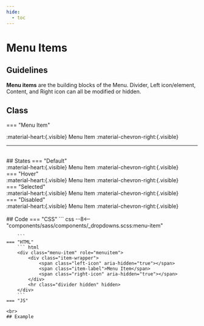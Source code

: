 ```yaml
---
hide:
  - toc
---
```


# **Menu Items**
## Guidelines
**Menu items** are the building blocks of the Menu. Divider, Left icon/element, Content, and Right icon
can all be modified or hidden.
## Class
=== "Menu Item"
    <div class="btn-grid-1">
        <div class="grid-items">
            <div class="menu-item" role="menuitem">
                <div class="item-wrapper">
                    <span class="left-icon" aria-hidden="true">
                    :material-heart:{.visible}
                    </span>
                    <span class="item-label">Menu Item</span>
                    <span class="right-icon" aria-hidden="true">
                    :material-chevron-right:{.visible}
                    </span>
                </div>
                <hr class="divider">
            </div>
        </div>
    </div>
    <br>
    ## States
    === "Default"
        <div class="btn-grid-1">
            <div class="grid-items">
                <div class="menu-item" role="menuitem">
                    <div class="item-wrapper">
                        <span class="left-icon" aria-hidden="true">
                        :material-heart:{.visible}
                        </span>
                        <span class="item-label">Menu Item</span>
                        <span class="right-icon" aria-hidden="true">
                        :material-chevron-right:{.visible}
                        </span>
                    </div>
                    <hr class="divider hidden" hidden>
                </div>
            </div>
        </div>
    === "Hover"
        <div class="btn-grid-1">
            <div class="grid-items">
                <div class="menu-item hover" role="menuitem">
                    <div class="item-wrapper">
                        <span class="left-icon" aria-hidden="true">
                        :material-heart:{.visible}
                        </span>
                        <span class="item-label">Menu Item</span>
                        <span class="right-icon" aria-hidden="true">
                        :material-chevron-right:{.visible}
                        </span>
                    </div>
                    <hr class="divider hidden" hidden>
                </div>
            </div>
        </div>
    === "Selected"
        <div class="btn-grid-1">
            <div class="grid-items">
                <div class="menu-item selected" role="menuitem">
                    <div class="item-wrapper">
                        <span class="left-icon" aria-hidden="true">
                        :material-heart:{.visible}
                        </span>
                        <span class="item-label">Menu Item</span>
                        <span class="right-icon" aria-hidden="true">
                        :material-chevron-right:{.visible}
                        </span>
                    </div>
                    <hr class="divider hidden" hidden>
                </div>
            </div>
        </div>
    === "Disabled"
        <div class="btn-grid-1">
            <div class="grid-items">
                <div class="menu-item disabled" role="menuitem">
                    <div class="item-wrapper">
                        <span class="left-icon" aria-hidden="true">
                        :material-heart:{.visible}
                        </span>
                        <span class="item-label">Menu Item</span>
                        <span class="right-icon" aria-hidden="true">
                        :material-chevron-right:{.visible}
                        </span>
                    </div>
                    <hr class="divider hidden" hidden>
                </div>
            </div>
        </div>
    <br>
    ## Code
    === "CSS"
        ``` css
        --8<-- "components/sass/components/_dropdowns.scss:menu-item"

        ```
    === "HTML"
        ``` html
        <div class="menu-item" role="menuitem">
            <div class="item-wrapper">
                <span class="left-icon" aria-hidden="true"></span>
                <span class="item-label">Menu Item</span>
                <span class="right-icon" aria-hidden="true"></span>
            </div>
            <hr class="divider hidden" hidden>
        </div>
        ```
    === "JS"

    <br>
    ## Example